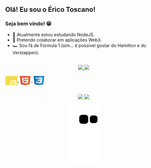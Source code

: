 ## Olá! Eu sou o Érico Toscano!

### Seja bem vindo! 😁

- 🌱 Atualmente estou estudando NodeJS.
- 🤝 Pretendo colaborar em aplicações Web3.
- 🏎️ Sou fã de Fórmula 1 (sim... é possível gostar do Hamilton e do Verstappen).

<br>
<div align="center">
  <a href="https://github.com/ericotoscano">
  <img height="180em" src="https://github-readme-stats.vercel.app/api?username=ericotoscano&show_icons=true&theme=gotham&include_all_commits=true&count_private=true"/>
  <img height="180em" src="https://github-readme-stats.vercel.app/api/top-langs/?username=ericotoscano&layout=compact&langs_count=7&theme=gotham"/>
</div>
<div style="display: inline_block"><br>
  <img align="center" alt="Rafa-Js" height="30" width="40" src="https://raw.githubusercontent.com/devicons/devicon/master/icons/javascript/javascript-plain.svg">
  <img align="center" alt="Rafa-HTML" height="30" width="40" src="https://raw.githubusercontent.com/devicons/devicon/master/icons/html5/html5-original.svg">
  <img align="center" alt="Rafa-CSS" height="30" width="40" src="https://raw.githubusercontent.com/devicons/devicon/master/icons/css3/css3-original.svg">
</div>
  
  ##
 
<div align="center"> 
  <a href = "mailto:dev.ericotoscano@hgmail.com"><img src="https://img.shields.io/badge/-Gmail-%23333?style=for-the-badge&logo=gmail&logoColor=white" target="_blank"></a>
  <a href="https://www.linkedin.com/in/rafaella-ballerini-45875016a" target="_blank"><img src="https://img.shields.io/badge/-LinkedIn-%230077B5?style=for-the-badge&logo=linkedin&logoColor=white" target="_blank"></a> 
 
  ![Snake animation](https://github.com/rafaballerini/rafaballerini/blob/output/github-contribution-grid-snake.svg)
 
</div>


